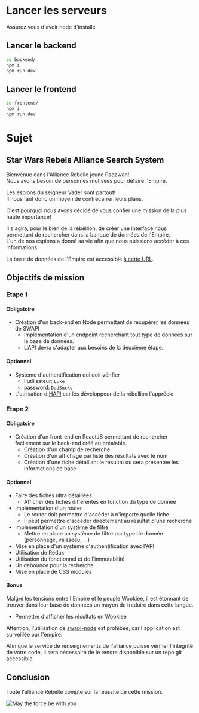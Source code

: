 # Lancer les serveurs

Assurez vous d'avoir node d'installé

## Lancer le backend

```sh
cd backend/
npm i
npm run dev
```

## Lancer le frontend

```sh
cd frontend/
npm i
npm run dev
```


# Sujet
## Star Wars Rebels Alliance Search System
Bienvenue dans l'Alliance Rebelle jeune Padawan!<br/>
Nous avons besoin de personnes motivées pour défaire l'Empire.

Les espions du seigneur Vader sont partout! <br/>
Il nous faut donc un moyen de contrecarrer leurs plans.

C'est pourquoi nous avons décidé de vous confier une mission de la plus haute importance!

Il s'agira, pour le bien de la rébellion, de créer une interface nous permettant de rechercher dans la banque de données de l'Empire.  <br/>
L'un de nos espions a donné sa vie afin que nous puissions accéder à ces informations.
 
La base de données de l'Empire est accessible [à cette URL](https://swapi.dev/).

## Objectifs de mission

### Etape 1

#### Obligatoire
 - Création d'un back-end en Node permettant de récupérer les données de SWAPI <br />
   - Implémentation d'un endpoint recherchant tout type de données sur la base de données.
   - L'API devra s'adapter aux besoins de la deuxième étape.


#### Optionnel
 - Système d'authentification qui doit vérifier
    - l'utilisateur: `Luke`
    - password: `DadSucks`
 - L'utilisation d'[HAPI](https://hapi.dev/) car les développeur de la rébellion l'apprécie.


### Etape 2
#### Obligatoire
 - Création d'un front-end en ReactJS permettant de rechercher facilement sur le back-end créé au préalable. <br/>
   - Création d'un champ de recherche
   - Création d'un affichage par liste des résultats avec le nom
   - Création d'une fiche détaillant le résultat où sera présentée les informations de base

#### Optionnel
 - Faire des fiches ultra détaillées
   - Afficher des fiches differentes en fonction du type de donnée
 - Implémentation d'un router
   - Le router doit permettre d'accèder à n'importe quelle fiche
   - Il peut permettre d'accèder directement au résultat d'une recherche
 - Implémentation d'un système de filtre
   - Mettre en place un système de filtre par type de donnée (personnage, vaisseau, ...)
 - Mise en place d'un système d'authentification avec l'API
 - Utilisation de Redux
 - Utilisation du fonctionnel et de l'immutabilité
 - Un debounce pour la recherche
 - Mise en place de CSS modules

#### Bonus
Malgré les tensions entre l'Empire et le peuple Wookiee, il est étonnant de trouver dans leur base de données un moyen de traduire dans cette langue.

 - Permettre d'afficher les résultats en Wookiee


Attention, l'utilisation de [swapi-node](https://www.npmjs.com/package/swapi-node) est prohibée, car l'application est surveillée par l'empire. <br/>


Afin que le service de renseignements de l'alliance puisse vérifier l'intégrité de votre code, il sera nécessaire de le rendre disponible sur un repo git accessible.

## Conclusion
Toute l'alliance Rebelle compte sur la réussite de cette mission.

![May the force be with you](https://media.giphy.com/media/JDnaQ8qn0Myuk/200.gif)